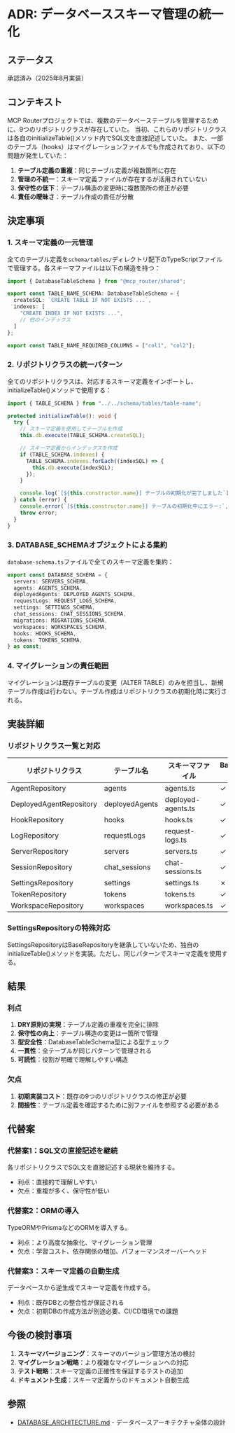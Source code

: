 # ADR: データベーススキーマ管理の統一化

## ステータス
承認済み（2025年8月実装）

## コンテキスト
MCP Routerプロジェクトでは、複数のデータベーステーブルを管理するために、9つのリポジトリクラスが存在していた。
当初、これらのリポジトリクラスは各自のinitializeTable()メソッド内でSQL文を直接記述していた。
また、一部のテーブル（hooks）はマイグレーションファイルでも作成されており、以下の問題が発生していた：

1. **テーブル定義の重複**：同じテーブル定義が複数箇所に存在
2. **管理の不統一**：スキーマ定義ファイルが存在するが活用されていない
3. **保守性の低下**：テーブル構造の変更時に複数箇所の修正が必要
4. **責任の曖昧さ**：テーブル作成の責任が分散

## 決定事項

### 1. スキーマ定義の一元管理
全てのテーブル定義を`schema/tables/`ディレクトリ配下のTypeScriptファイルで管理する。各スキーマファイルは以下の構造を持つ：

```typescript
import { DatabaseTableSchema } from "@mcp_router/shared";

export const TABLE_NAME_SCHEMA: DatabaseTableSchema = {
  createSQL: `CREATE TABLE IF NOT EXISTS ...`,
  indexes: [
    "CREATE INDEX IF NOT EXISTS ...",
    // 他のインデックス
  ]
};

export const TABLE_NAME_REQUIRED_COLUMNS = ["col1", "col2"];
```

### 2. リポジトリクラスの統一パターン
全てのリポジトリクラスは、対応するスキーマ定義をインポートし、initializeTable()メソッドで使用する：

```typescript
import { TABLE_SCHEMA } from "../../schema/tables/table-name";

protected initializeTable(): void {
  try {
    // スキーマ定義を使用してテーブルを作成
    this.db.execute(TABLE_SCHEMA.createSQL);

    // スキーマ定義からインデックスを作成
    if (TABLE_SCHEMA.indexes) {
      TABLE_SCHEMA.indexes.forEach((indexSQL) => {
        this.db.execute(indexSQL);
      });
    }

    console.log(`[${this.constructor.name}] テーブルの初期化が完了しました`);
  } catch (error) {
    console.error(`[${this.constructor.name}] テーブルの初期化中にエラー:`, error);
    throw error;
  }
}
```

### 3. DATABASE_SCHEMAオブジェクトによる集約
`database-schema.ts`ファイルで全てのスキーマ定義を集約：

```typescript
export const DATABASE_SCHEMA = {
  servers: SERVERS_SCHEMA,
  agents: AGENTS_SCHEMA,
  deployedAgents: DEPLOYED_AGENTS_SCHEMA,
  requestLogs: REQUEST_LOGS_SCHEMA,
  settings: SETTINGS_SCHEMA,
  chat_sessions: CHAT_SESSIONS_SCHEMA,
  migrations: MIGRATIONS_SCHEMA,
  workspaces: WORKSPACES_SCHEMA,
  hooks: HOOKS_SCHEMA,
  tokens: TOKENS_SCHEMA,
} as const;
```

### 4. マイグレーションの責任範囲
マイグレーションは既存テーブルの変更（ALTER TABLE）のみを担当し、新規テーブル作成は行わない。テーブル作成はリポジトリクラスの初期化時に実行される。

## 実装詳細

### リポジトリクラス一覧と対応

| リポジトリクラス | テーブル名 | スキーマファイル | BaseRepository継承 |
|---|---|---|---|
| AgentRepository | agents | agents.ts | ✓ |
| DeployedAgentRepository | deployedAgents | deployed-agents.ts | ✓ |
| HookRepository | hooks | hooks.ts | ✓ |
| LogRepository | requestLogs | request-logs.ts | ✓ |
| ServerRepository | servers | servers.ts | ✓ |
| SessionRepository | chat_sessions | chat-sessions.ts | ✓ |
| SettingsRepository | settings | settings.ts | ✗ |
| TokenRepository | tokens | tokens.ts | ✓ |
| WorkspaceRepository | workspaces | workspaces.ts | ✓ |

### SettingsRepositoryの特殊対応
SettingsRepositoryはBaseRepositoryを継承していないため、独自のinitializeTable()メソッドを実装。ただし、同じパターンでスキーマ定義を使用する。

## 結果

### 利点
1. **DRY原則の実現**：テーブル定義の重複を完全に排除
2. **保守性の向上**：テーブル構造の変更は一箇所で管理
3. **型安全性**：DatabaseTableSchema型による型チェック
4. **一貫性**：全テーブルが同じパターンで管理される
5. **可読性**：役割が明確で理解しやすい構造

### 欠点
1. **初期実装コスト**：既存の9つのリポジトリクラスの修正が必要
2. **間接性**：テーブル定義を確認するために別ファイルを参照する必要がある

## 代替案

### 代替案1：SQL文の直接記述を継続
各リポジトリクラスでSQL文を直接記述する現状を維持する。
- 利点：直接的で理解しやすい
- 欠点：重複が多く、保守性が低い

### 代替案2：ORMの導入
TypeORMやPrismaなどのORMを導入する。
- 利点：より高度な抽象化、マイグレーション管理
- 欠点：学習コスト、依存関係の増加、パフォーマンスオーバーヘッド

### 代替案3：スキーマ定義の自動生成
データベースから逆生成でスキーマ定義を作成する。
- 利点：既存DBとの整合性が保証される
- 欠点：初期DBの作成方法が別途必要、CI/CD環境での課題

## 今後の検討事項

1. **スキーマバージョニング**：スキーマのバージョン管理方法の検討
2. **マイグレーション戦略**：より複雑なマイグレーションへの対応
3. **テスト戦略**：スキーマ定義の正確性を保証するテストの追加
4. **ドキュメント生成**：スキーマ定義からのドキュメント自動生成

## 参照
- [DATABASE_ARCHITECTURE.md](DATABASE_ARCHITECTURE.md) - データベースアーキテクチャ全体の設計
